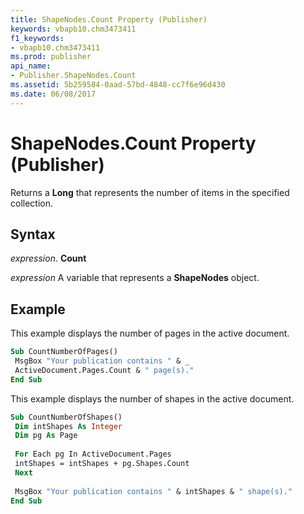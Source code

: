```yaml
---
title: ShapeNodes.Count Property (Publisher)
keywords: vbapb10.chm3473411
f1_keywords:
- vbapb10.chm3473411
ms.prod: publisher
api_name:
- Publisher.ShapeNodes.Count
ms.assetid: 5b259584-0aad-57bd-4848-cc7f6e96d430
ms.date: 06/08/2017
---
```



# ShapeNodes.Count Property (Publisher)

Returns a  **Long** that represents the number of items in the specified collection.


## Syntax

 _expression_. **Count**

 _expression_ A variable that represents a  **ShapeNodes** object.


## Example

This example displays the number of pages in the active document.


```vb
Sub CountNumberOfPages() 
 MsgBox "Your publication contains " & _ 
 ActiveDocument.Pages.Count & " page(s)." 
End Sub
```

This example displays the number of shapes in the active document.




```vb
Sub CountNumberOfShapes() 
 Dim intShapes As Integer 
 Dim pg As Page 
 
 For Each pg In ActiveDocument.Pages 
 intShapes = intShapes + pg.Shapes.Count 
 Next 
 
 MsgBox "Your publication contains " & intShapes & " shape(s)." 
End Sub
```


